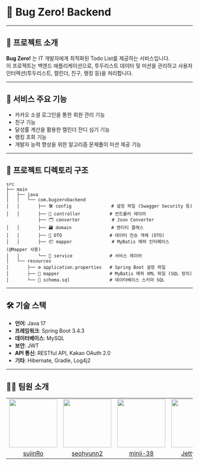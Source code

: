 # 🐞 Bug Zero! Backend

---

## 📌 프로젝트 소개
**Bug Zero!** 는 IT 개발자에게 최적화된 Todo List를 제공하는 서비스입니다.
<br/> 이 프로젝트는 백엔드 애플리케이션으로, 투두리스트 데이터 및 미션을 관리하고 사용자 인터렉션(투두리스트, 캘린더, 친구, 랭킹 등)을 처리합니다.

---

## 🌟 서비스 주요 기능
- 카카오 소셜 로그인을 통한 회원 관리 기능
- 친구 기능
- 달성률 계산을 활용한 캘린더 잔디 심기 기능
- 랭킹 조회 기능
- 개발자 능력 향상을 위한 알고리즘 문제풀이 미션 제공 기능
  

---

## 📂 프로젝트 디렉토리 구조

```plaintext
src
├── main
│   ├── java
│   │   └── com.bugzerobackend
│   │       ├── 🛠️ config               # 설정 파일 (Swagger Security 등)
│   │       ├── 📂 controller           # 컨트롤러 레이어
            ├── 🗂️ converter            # Json Converter
│   │       ├── 🗃️ domain               # 엔티티 클래스
│   │       ├── 📑 DTO                  # 데이터 전송 객체 (DTO)
│   │       ├── 📦 mapper               # MyBatis 매퍼 인터페이스 (@Mapper 사용)
│   │       └── 🧩 service              # 서비스 레이어
│   └── resources
│       ├── ⚙️ application.properties   # Spring Boot 설정 파일
│       ├── 📄 mapper                   # MyBatis 매퍼 XML 파일 (SQL 정의)
│       └── 📜 schema.sql               # 데이터베이스 스키마 SQL
```

---

## 🛠️ 기술 스택
- **언어**: Java 17
- **프레임워크**: Spring Boot 3.4.3
- **데이터베이스**: MySQL
- **보안**: JWT
- **API 통신**: RESTful API, Kakao OAuth 2.0
- **기타**: Hibernate, Gradle, Log4j2

---

## 👩‍💻 팀원 소개
<table >
    <tr>
      <td align="center"><img src="https://avatars.githubusercontent.com/u/88073842?s=400&u=bc39f4c6820808f5c034dc5e210f7ea279bff43c&v=4" width="130"></td>
      <td align="center"><img src="https://avatars.githubusercontent.com/u/164132741?v=4" width="130"></td>
      <td align="center" ><img src="https://avatars.githubusercontent.com/u/195983909?v=4" width="130" borderRadius="100%"></td>
      <td align="center"><img src="https://avatars.githubusercontent.com/u/125029488?v=4" width="130"></td>
      <td align="center" ><img src="https://avatars.githubusercontent.com/u/171488704?v=4" width="130" borderRadius="100%"></td>
    </tr>
    <tr>
      <td align="center"><a href="https://github.com/sujinRo" target="_blank" width="160">sujinRo</a></td>
      <td align="center"><a href="https://github.com/seohyunn2" target="_blank">seohyunn2</a></td>
      <td align="center"><a href="https://github.com/minji-38" target="_blank">minji-38</a></td>
      <td align="center"><a href="https://github.com/Jetty-Lee" target="_blank">Jetty-Lee</a></td>
      <td align="center"><a href="https://github.com/eunchrri" target="_blank">eunchrri</a></td>
    </tr>
  </table>
